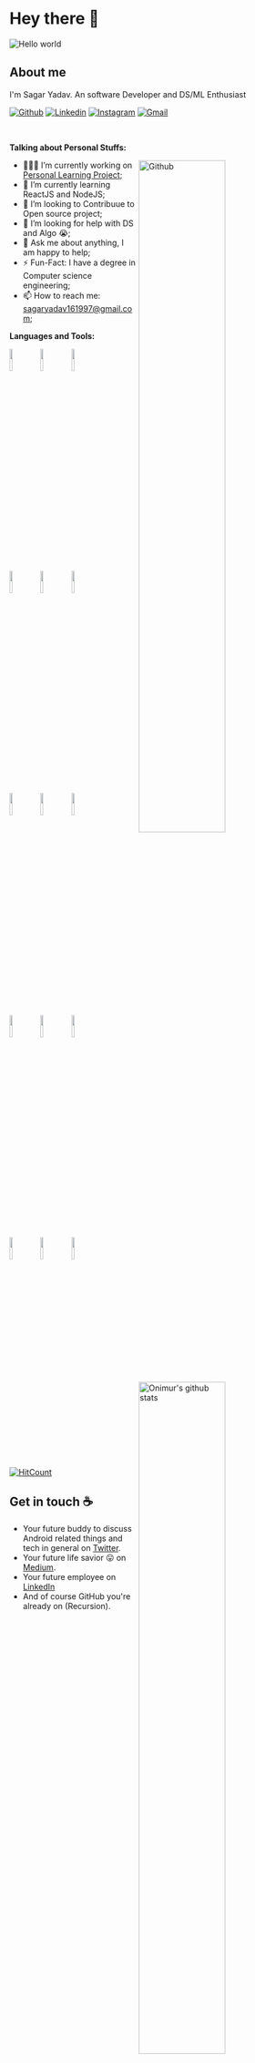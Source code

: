 

<!--
**Sgr1356/Sgr1356** is a ✨ _special_ ✨ repository because its `README.md` (this file) appears on your GitHub profile.

Here are some ideas to get you started:

- 🔭 I’m currently working on ...
- 🌱 I’m currently learning ...
- 👯 I’m looking to collaborate on ...
- 🤔 I’m looking for help with ...
- 💬 Ask me about ...
- 📫 How to reach me: ...
- 😄 Pronouns: ...
- ⚡ Fun fact: ...
-->

# Hey there :wave:

<img src="https://raw.githubusercontent.com/sagar-viradiya/sagar-viradiya/master/resources/banner.png" alt="Hello world">


## About me

I'm Sagar Yadav. An software Developer and  DS/ML Enthusiast  

<!-- Your badges
You can use the website to generate badges: https://shields.io/
-->

[![Github](https://img.shields.io/badge/-Github-000?style=flat&logo=Github&logoColor=white)](https://github.com/Sgr1356)
[![Linkedin](https://img.shields.io/badge/-LinkedIn-blue?style=flat&logo=Linkedin&logoColor=white)](https://www.linkedin.com/in/sagar-yadav-22713a156/)
[![Instagram](https://img.shields.io/badge/-Instagram-c13584?style=flat&labelColor=c13584&logo=instagram&logoColor=white)](https://www.instagram.com/venom.shades/?hl=en)
[![Gmail](https://img.shields.io/badge/-Gmail-c14438?style=flat&logo=Gmail&logoColor=white)](mailto:sagaryadav161997@gmail.com)

&nbsp;

<!-- Talking about you -->
**Talking about Personal Stuffs:**

<!-- Any image aligned to the right. Beware the width -->
<img width="55%" align="right" alt="Github" src="https://raw.githubusercontent.com/onimur/.github/master/.resources/git-header.svg" />

- 👨🏽‍💻 I’m currently working on [Personal Learning Project](https://github.com/Sgr1356);
- 🌱 I’m currently learning ReactJS and NodeJS; 
- 👯 I’m looking to Contribuue to Open source project;
- 🤔 I’m looking for help with DS and Algo 😭;
- 💬 Ask me about anything, I am happy to help;
- ⚡️ Fun-Fact: I have a degree in Computer science engineering;
- 📫 How to reach me: sagaryadav161997@gmail.com;

**Languages and Tools:** 

<!-- Your github readme stats
You can use this api: https://github.com/anuraghazra/github-readme-stats
-->
<p>
  <a href="https://github.com/Sgr1356">
    <img width="55%" align="right" alt="Onimur's github stats" src="https://github-readme-stats.vercel.app/api?username=Sgr1356&show_icons=true&hide_border=true" />
  </a>
  
  <!-- Your languages and tools. Be careful with the alignment. 
  You can use this sites to get logos: https://www.vectorlogo.zone or https://simpleicons.org/
  -->
  <code><img width="10%" src="https://www.vectorlogo.zone/logos/python/python-ar21.svg"></code>
  <code><img width="10%" src="https://www.vectorlogo.zone/logos/djangoproject/djangoproject-ar21.svg"></code>
  <code><img width="10%" src="https://www.vectorlogo.zone/logos/getbootstrap/getbootstrap-ar21.svg"></code>
  <br />
  <code><img width="10%" src="https://www.vectorlogo.zone/logos/javascript/javascript-ar21.svg"></code>
  <code><img width="10%" src="https://www.vectorlogo.zone/logos/usepanda/usepanda-ar21.svg"></code>
  <code><img width="10%" src="https://www.vectorlogo.zone/logos/numpy/numpy-ar21.svg"></code>
  <br />
   <code><img width="10%" src="https://www.vectorlogo.zone/logos/linux/linux-ar21.svg"></code>
  <code><img width="10%" src="https://www.vectorlogo.zone/logos/reactjs/reactjs-ar21.svg"></code>
  <code><img width="10%" src="https://www.vectorlogo.zone/logos/json/json-ar21.svg"></code>
  <br/>
  <code><img width="10%" src="https://www.vectorlogo.zone/logos/mysql/mysql-ar21.svg"></code>
  <code><img width="10%" src="https://www.vectorlogo.zone/logos/sqlite/sqlite-ar21.svg"></code>
  <code><img width="10%" src="https://www.vectorlogo.zone/logos/ibm_cloud/ibm_cloud-ar21.svg"></code>
  <br />
  <code><img width="10%" src="https://www.vectorlogo.zone/logos/git-scm/git-scm-ar21.svg"></code>
  <code><img width="10%" src="https://www.vectorlogo.zone/logos/digitalocean/digitalocean-ar21.svg"></code>
  <code><img width="10%" src="https://www.vectorlogo.zone/logos/kaggle/kaggle-ar21.svg"></code>
</p>
<!-- Your hits or visitors
site: http://hits.dwyl.com or https://visitor-badge.glitch.me
Both apis are in trouble due to the number of requests, if you know any other to register visitors, great
-->


[![HitCount](http://hits.dwyl.com/Sgr1356/https://githubcom/Sgr1356.svg)](http://hits.dwyl.com/Sgr1356/https://githubcom/Sgr1356)


## Get in touch :coffee:

- Your future buddy to discuss Android related things and tech in general on [Twitter](https://twitter.com/viradiya_sagar).
- Your future life savior :stuck_out_tongue: on [Medium](https://medium.com/@sagarviradiya).
- Your future employee on [LinkedIn](https://www.linkedin.com/in/sagarviradiya)
- And of course GitHub you're already on (Recursion).


<!--
**sagar-viradiya/sagar-viradiya** is a ✨ _special_ ✨ repository because its `README.md` (this file) appears on your GitHub profile.

Here are some ideas to get you started:

- 🔭 I’m currently working on ...
- 🌱 I’m currently learning ...
- 👯 I’m looking to Contribuue to Open source project ...
- 🤔 I’m looking for help with ...
- 💬 Ask me about ...
- 📫 How to reach me: ...
- 😄 Pronouns: ...
- ⚡ Fun fact: ...
-->
